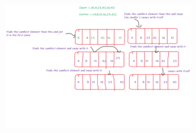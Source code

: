 ![blog](https://raw.githubusercontent.com/saraalshater/data-structures-and-algorithms/main/java/codechallange26/gradle/blog26.png)
